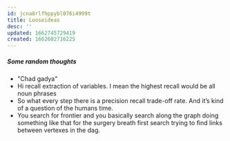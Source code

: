 ```yaml
---
id: jcna8rlfhppybl076i4999t
title: Looseideas
desc: ''
updated: 1662745729419
created: 1662602716225
---
```


##### Some random thoughts
- "Chad gadya"
- Hi recall extraction of variables. I mean the highest recall would be all noun phrases
- So what every step there is a precision recall trade-off rate. And it’s kind of a question of the humans time.
- You search for frontier and you basically search along the graph doing something like that for the surgery breath first search trying to find links between vertexes in the dag.
